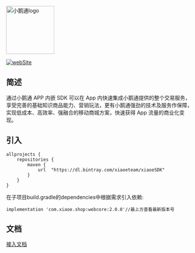 <p>
<a href="https://github.com/xiaoeteam"><img alt="小鹅通logo" width="130px" src="https://www.xiaoe-tech.com/images/pageBase/logo_blue@2x.png" alt="xiaoe">
</a>
</p>

[![webSite](https://img.shields.io/badge/%E5%B0%8F%E9%B9%85%E9%80%9A-%E5%AE%98%E7%BD%91-blue?style=for-the-badge)](https://www.xiaoe-tech.com/)

## 简述

通过小鹅通 APP 内嵌 SDK 可以在 App 内快速集成小鹅通提供的整个交易服务，享受完善的基础知识商品能力、营销玩法，更有小鹅通强劲的技术及服务作保障，实现低成本、高效率、强融合的移动商城方案，快速获得 App 流量的商业化变现。

## 引入

```
allprojects {
    repositories {
        maven {
            url  "https://dl.bintray.com/xiaoeteam/xiaoeSDK"
        }
    }
}
```

在子项目build.gradle的dependencies中根据需求引入依赖:
```
implementation 'com.xiaoe.shop:webcore:2.0.0'//最上方查看最新版本号
```
## 文档
[接入文档](https://github.com/xiaoeteam/XiaoeAppSDK-Android/wiki "接入文档")

